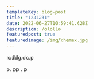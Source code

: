```yaml
---
templateKey: blog-post
title: "1231231"
date: 2022-06-27T10:59:41.628Z
description: /olollo
featuredpost: true
featuredimage: /img/chemex.jpg
---
```

rcddg.dc.p 



 p. pp . p